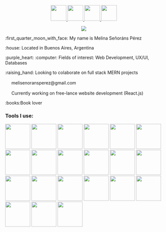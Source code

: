 
<div align="center">
  <a href="https://www.instagram.com/_._melina_._._">
  <img height="50" src="https://img.shields.io/badge/Instagram-000000?style=for-the-badge&logo=Instagram&logoColor=white" />
</a>
  <a href="https://www.linkedin.com/in/melina-senorans-perez/">
  <img height="50" src="https://img.shields.io/badge/LinkedIn-000000?style=for-the-badge&logo=linkedin&logoColor=white" />
</a>
    <a href="https://twitter.com/MelinaSenorans">
  <img height="50" src="https://img.shields.io/badge/-000000??style=for-the-badge&logo=X&logoColor=white" />
</a>
<a href="https://github.com/melisen">
  <img height="50" src="https://img.shields.io/badge/GitHub-000000?style=for-the-badge&logo=GitHub&logoColor=white" />
</a>                                                       
</div>

<p align="center">
  <img src="https://capsule-render.vercel.app/api?type=waving&color=0:380b58,100:d372d3&height=80&align=center&section=header&text=Let's%20connect%20and%20have%20a%20chat&fontSize=35&fontColor=f6d9f6" />
</p>

<p>:first_quarter_moon_with_face: My name is Melina Señoráns Pérez</p>
<p> :house: Located in Buenos Aires, Argentina</p>
<p> :purple_heart: :computer:  Fields of interest: Web Development, UX/UI, Databases</p>
<p> :raising_hand: Looking to colaborate on full stack MERN projects</p>
<p> <img height="16" src="https://cdn4.iconfinder.com/data/icons/logos-brands-in-colors/48/google-gmail-1024.png" />  melisenoransperez@gmail.com</p>
<p><img height="16" src="https://cdn.jsdelivr.net/gh/devicons/devicon/icons/vscode/vscode-original.svg" /> Currently working on free-lance website development (React.js)</p>
<p> :books:Book lover</p>

<div>
  <h3 align="left">Tools I use:</h3>
<img height="80" src="https://cdn.jsdelivr.net/gh/devicons/devicon/icons/html5/html5-original-wordmark.svg" />     
<img height="80" src="https://cdn.jsdelivr.net/gh/devicons/devicon/icons/css3/css3-original.svg" />
<img height="80"  src="https://cdn.jsdelivr.net/gh/devicons/devicon/icons/sass/sass-original.svg" /> 
<img height="80" src="https://cdn.jsdelivr.net/gh/devicons/devicon/icons/bootstrap/bootstrap-plain-wordmark.svg" />
<img height="80" src="https://cdn.jsdelivr.net/gh/devicons/devicon/icons/figma/figma-original.svg" />
<img height="80" src="https://cdn.jsdelivr.net/gh/devicons/devicon/icons/javascript/javascript-original.svg" />
<img height="80"  src="https://cdn.jsdelivr.net/gh/devicons/devicon/icons/react/react-original-wordmark.svg" />       
<img  height="80" src="https://cdn.jsdelivr.net/gh/devicons/devicon/icons/materialui/materialui-original.svg" />        

<img height="80"  src="https://cdn.jsdelivr.net/gh/devicons/devicon/icons/npm/npm-original-wordmark.svg" />  
<img height="80" src="https://cdn.jsdelivr.net/gh/devicons/devicon/icons/webpack/webpack-plain-wordmark.svg"  />

<img height="80" src="https://cdn.jsdelivr.net/gh/devicons/devicon/icons/git/git-original-wordmark.svg" />
<img  height="80" src="https://cdn.jsdelivr.net/gh/devicons/devicon/icons/github/github-original-wordmark.svg" />
<img  height="80" src="https://cdn.jsdelivr.net/gh/devicons/devicon/icons/nodejs/nodejs-original-wordmark.svg" />
<img height="80" src="https://cdn.jsdelivr.net/gh/devicons/devicon/icons/express/express-original-wordmark.svg" />
<img height="80" src="https://cdn.jsdelivr.net/gh/devicons/devicon/icons/mongodb/mongodb-original-wordmark.svg" />
<img  height="80"  src="https://cdn.jsdelivr.net/gh/devicons/devicon/icons/handlebars/handlebars-original-wordmark.svg" />
<img height="80"   src="https://cdn.jsdelivr.net/gh/devicons/devicon/icons/mysql/mysql-original-wordmark.svg" />
<img height="80" src="https://cdn.jsdelivr.net/gh/devicons/devicon/icons/socketio/socketio-original-wordmark.svg" />

<img  height="80" src="https://cdn.jsdelivr.net/gh/devicons/devicon/icons/trello/trello-plain-wordmark.svg" />
 <img height="80" src="https://cdn.jsdelivr.net/gh/devicons/devicon/icons/slack/slack-original-wordmark.svg" />
<img height="80" src="https://cdn.jsdelivr.net/gh/devicons/devicon/icons/vscode/vscode-original.svg" />   
</div>



  
<!--
**melisen/melisen** is a ✨ _special_ ✨ repository because its `README.md` (this file) appears on your GitHub profile.

Here are some ideas to get you started:

- 🔭 I’m currently working on ...
- 🌱 I’m currently learning ...
- 👯 I’m looking to collaborate on ...
- 🤔 I’m looking for help with ...
- 💬 Ask me about ...
- 📫 How to reach me: ...
- 😄 Pronouns: ...
- ⚡ Fun fact: ...
-->
